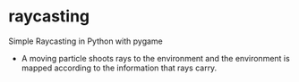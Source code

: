 # raycasting
Simple Raycasting in Python with pygame

- A moving particle shoots rays to the environment and the environment is mapped 
according to the information that rays carry.
